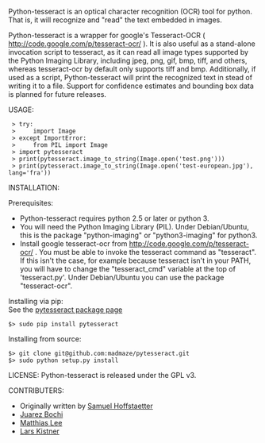 Python-tesseract is an optical character recognition (OCR) tool for python.
That is, it will recognize and "read" the text embedded in images.

Python-tesseract is a wrapper for google's Tesseract-OCR
( http://code.google.com/p/tesseract-ocr/ ).  It is also useful as a
stand-alone invocation script to tesseract, as it can read all image types
supported by the Python Imaging Library, including jpeg, png, gif, bmp, tiff,
and others, whereas tesseract-ocr by default only supports tiff and bmp.
Additionally, if used as a script, Python-tesseract will print the recognized
text in stead of writing it to a file. Support for confidence estimates and
bounding box data is planned for future releases.


USAGE:
```
 > try:
 >     import Image
 > except ImportError:
 >     from PIL import Image
 > import pytesseract
 > print(pytesseract.image_to_string(Image.open('test.png')))
 > print(pytesseract.image_to_string(Image.open('test-european.jpg'), lang='fra'))
```

INSTALLATION:

Prerequisites:
* Python-tesseract requires python 2.5 or later or python 3.
* You will need the Python Imaging Library (PIL).  Under Debian/Ubuntu, this is
  the package "python-imaging" or "python3-imaging" for python3.
* Install google tesseract-ocr from http://code.google.com/p/tesseract-ocr/ .
  You must be able to invoke the tesseract command as "tesseract". If this
  isn't the case, for example because tesseract isn't in your PATH, you will
  have to change the "tesseract_cmd" variable at the top of 'tesseract.py'.
  Under Debian/Ubuntu you can use the package "tesseract-ocr".
  
Installing via pip:   
See the [pytesseract package page](https://pypi.python.org/pypi/pytesseract)   
```
$> sudo pip install pytesseract   
```

Installing from source:   
```
$> git clone git@github.com:madmaze/pytesseract.git   
$> sudo python setup.py install  
```

LICENSE:
Python-tesseract is released under the GPL v3.

CONTRIBUTERS:
- Originally written by [Samuel Hoffstaetter](https://github.com/hoffstaetter) 
- [Juarez Bochi](https://github.com/jbochi)
- [Matthias Lee](https://github.com/madmaze)
- [Lars Kistner](https://github.com/Sr4l)

